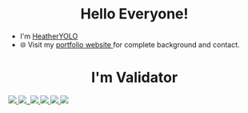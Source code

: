 <h1 align=center>Hello Everyone!</h1>
<div>
  <ul>
    <li>I'm <a href="https://x.com/JoHeatherYOLO"> HeatherYOLO </a></li>
    <li>🌐 Visit my <a href="https://heatheryolo.gitbook.io/heatheryolo"> portfolio website </a> for complete background and contact.</li>
  </ul>
</div>

<h1 align=center>I'm Validator</h1>
<div>
  <a href="https://testnet.side.explorers.guru/validator/bcvaloper1yj5qt5du6e2cnl4d08snr3zu6gwe4gz5rksyqz">
    <img src="https://pbs.twimg.com/profile_images/1666366346492542977/ywO_kmkx_200x200.jpg">  
  </a>
  <a href="https://scan.initia.tech/initiation-1/validators/initvaloper18xqgfh9f6xur5nayvrgtse75l2lwnusj3svfq2">
    <img src="https://pbs.twimg.com/profile_images/1604751287618113536/ayyW6i94_200x200.jpg">
  </a>
  <a href="https://testnet.itrocket.net/empower/staking/empowervaloper137apnrw5dlqfk6m3pz7ltazcdrat4mquckqzf9">
    <img src="">
  </a>
  <a href="https://genesis.mcnscan.io/chain/2jUm9j6aTwvw6hjUENHTAUWwzzcxbdfh92CxunMs7atFc4hU5Z">
    <img src="https://pbs.twimg.com/profile_images/1660629238372790273/zmyiq2yj_200x200.jpg">
  </a>
  <a href="https://explorer.nodestake.org/lava-testnet/staking/lava@valoper17njg8ppajfw5h8u4h9aucgp6fsgk8lhe2pyrd4">
    <img src="https://pbs.twimg.com/profile_images/1628433459977850882/l4oqDz8R_200x200.jpg">
  </a>
  <a href="https://testnet.nillion.explorers.guru/validator/nillionvaloper1ckdjqv9ul0y80nfznnc8hppcp68jqcxxppv0jm">
    <img src="https://pbs.twimg.com/profile_images/1464770850293534720/AdOJJAHw_200x200.jpg">
  </a>
  <a href="https://testnet.itrocket.net/pryzm/staking/pryzmvaloper1m35x3yr7flg900uchh950303n9wll03x0pupn6">
    <img src="https://pbs.twimg.com/profile_images/1711757188757168128/tASYFnV8_200x200.jpg">
  </a>
</div>
